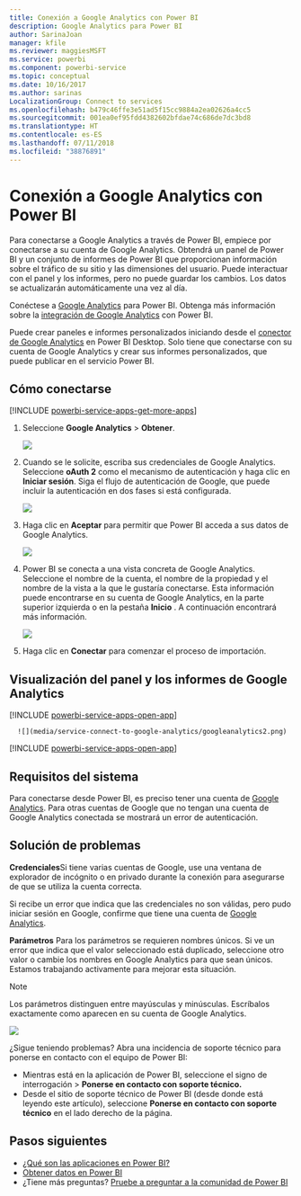 ```yaml
---
title: Conexión a Google Analytics con Power BI
description: Google Analytics para Power BI
author: SarinaJoan
manager: kfile
ms.reviewer: maggiesMSFT
ms.service: powerbi
ms.component: powerbi-service
ms.topic: conceptual
ms.date: 10/16/2017
ms.author: sarinas
LocalizationGroup: Connect to services
ms.openlocfilehash: b479c46ffe3e51ad5f15cc9884a2ea02626a4cc5
ms.sourcegitcommit: 001ea0ef95fdd4382602bfdae74c686de7dc3bd8
ms.translationtype: HT
ms.contentlocale: es-ES
ms.lasthandoff: 07/11/2018
ms.locfileid: "38876891"
---
```

# <a name="connect-to-google-analytics-with-power-bi"></a>Conexión a Google Analytics con Power BI
Para conectarse a Google Analytics a través de Power BI, empiece por conectarse a su cuenta de Google Analytics. Obtendrá un panel de Power BI y un conjunto de informes de Power BI que proporcionan información sobre el tráfico de su sitio y las dimensiones del usuario. Puede interactuar con el panel y los informes, pero no puede guardar los cambios. Los datos se actualizarán automáticamente una vez al día.

Conéctese a [Google Analytics](https://app.powerbi.com/getdata/services/google-analytics) para Power BI. Obtenga más información sobre la [integración de Google Analytics](https://powerbi.microsoft.com/integrations/google-analytics) con Power BI.

Puede crear paneles e informes personalizados iniciando desde el [conector de Google Analytics](service-google-analytics-connector.md) en Power BI Desktop. Solo tiene que conectarse con su cuenta de Google Analytics y crear sus informes personalizados, que puede publicar en el servicio Power BI.

## <a name="how-to-connect"></a>Cómo conectarse
[!INCLUDE [powerbi-service-apps-get-more-apps](./includes/powerbi-service-apps-get-more-apps.md)]

1. Seleccione **Google Analytics** \> **Obtener**.
   
   ![](media/service-connect-to-google-analytics/ga.png)
2. Cuando se le solicite, escriba sus credenciales de Google Analytics. Seleccione **oAuth 2** como el mecanismo de autenticación y haga clic en **Iniciar sesión**. Siga el flujo de autenticación de Google, que puede incluir la autenticación en dos fases si está configurada.
   
   ![](media/service-connect-to-google-analytics/creds.png)
3. Haga clic en **Aceptar** para permitir que Power BI acceda a sus datos de Google Analytics.
   
   ![](media/service-connect-to-google-analytics/googleanalytics.png)
4. Power BI se conecta a una vista concreta de Google Analytics. Seleccione el nombre de la cuenta, el nombre de la propiedad y el nombre de la vista a la que le gustaría conectarse. Esta información puede encontrarse en su cuenta de Google Analytics, en la parte superior izquierda o en la pestaña **Inicio** . A continuación encontrará más información. 
   
   ![](media/service-connect-to-google-analytics/params2.png)
5. Haga clic en **Conectar** para comenzar el proceso de importación. 

## <a name="view-the-google-analytics-dashboard-and-reports"></a>Visualización del panel y los informes de Google Analytics
[!INCLUDE [powerbi-service-apps-open-app](./includes/powerbi-service-apps-open-app.md)]

      ![](media/service-connect-to-google-analytics/googleanalytics2.png)

[!INCLUDE [powerbi-service-apps-open-app](./includes/powerbi-service-apps-what-now.md)]

## <a name="system-requirements"></a>Requisitos del sistema
Para conectarse desde Power BI, es preciso tener una cuenta de [Google Analytics](https://www.google.com/analytics/). Para otras cuentas de Google que no tengan una cuenta de Google Analytics conectada se mostrará un error de autenticación.

## <a name="troubleshooting"></a>Solución de problemas
**Credenciales**Si tiene varias cuentas de Google, use una ventana de explorador de incógnito o en privado durante la conexión para asegurarse de que se utiliza la cuenta correcta.

Si recibe un error que indica que las credenciales no son válidas, pero pudo iniciar sesión en Google, confirme que tiene una cuenta de [Google Analytics](https://www.google.com/analytics/).

**Parámetros** Para los parámetros se requieren nombres únicos. Si ve un error que indica que el valor seleccionado está duplicado, seleccione otro valor o cambie los nombres en Google Analytics para que sean únicos. Estamos trabajando activamente para mejorar esta situación.

>[!NOTE]
>Los parámetros distinguen entre mayúsculas y minúsculas. Escríbalos exactamente como aparecen en su cuenta de Google Analytics.

![](media/service-connect-to-google-analytics/pbi_googleanalytics1.png)

¿Sigue teniendo problemas? Abra una incidencia de soporte técnico para ponerse en contacto con el equipo de Power BI:

* Mientras está en la aplicación de Power BI, seleccione el signo de interrogación \> **Ponerse en contacto con soporte técnico.**
* Desde el sitio de soporte técnico de Power BI (desde donde está leyendo este artículo), seleccione **Ponerse en contacto con soporte técnico** en el lado derecho de la página.

## <a name="next-steps"></a>Pasos siguientes
* [¿Qué son las aplicaciones en Power BI?](service-install-use-apps.md)
* [Obtener datos en Power BI](service-get-data.md)
* ¿Tiene más preguntas? [Pruebe a preguntar a la comunidad de Power BI](http://community.powerbi.com/)


